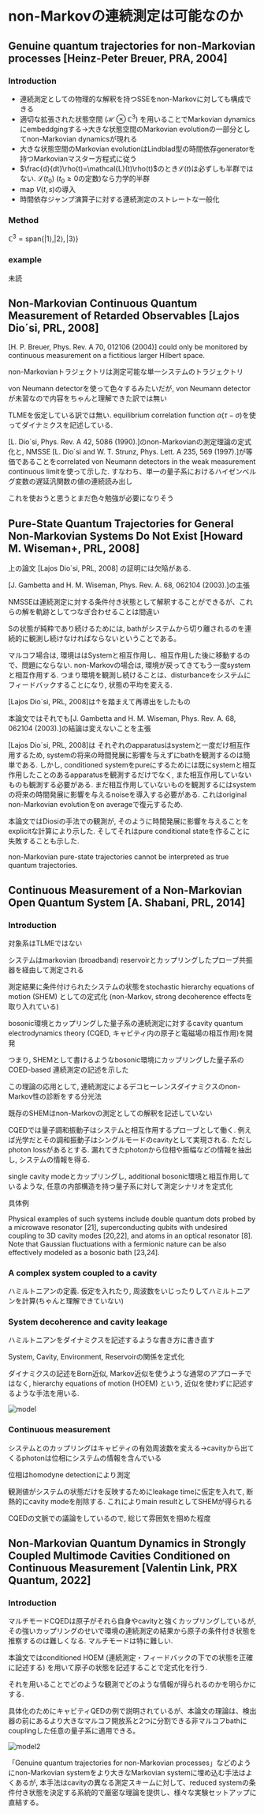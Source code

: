 # non-Markovの連続測定は可能なのか

## Genuine quantum trajectories for non-Markovian processes [Heinz-Peter Breuer, PRA, 2004]

### Introduction

- 連続測定としての物理的な解釈を持つSSEをnon-Markovに対しても構成できる
- 適切な拡張された状態空間 ($\mathcal{H}\otimes \mathbb{C}^3$) を用いることでMarkovian dynamicsにembeddgingする→大きな状態空間のMarkovian evolutionの一部分としてnon-Markovian dynamicsが現れる
- 大きな状態空間のMarkovian evolutionはLindblad型の時間依存generatorを持つMarkovianマスター方程式に従う
- $\frac{d}{dt}\rho(t)=\mathcal{L}(t)\rho(t)$のとき$\mathcal{L}(t)$は必ずしも半群ではない. $\mathcal{L}(t_0)$ ($t_0\geq 0$の定数)なら力学的半群
- map $V(t, s)$の導入
- 時間依存ジャンプ演算子に対する連続測定のストレートな一般化

### Method

$\mathbb{C}^3=\mathrm{span}\{|1\rangle, |2\rangle, |3\rangle\}$

### example

未読

## Non-Markovian Continuous Quantum Measurement of Retarded Observables [Lajos Dio´si, PRL, 2008]

[H. P. Breuer, Phys. Rev. A 70, 012106 (2004)] could only be monitored by continuous measurement on a fictitious larger Hilbert space.

non-Markovianトラジェクトリは測定可能な単一システムのトラジェクトリ

von Neumann detectorを使って色々するみたいだが, von Neumann detectorが未習なので内容をちゃんと理解できた訳では無い

TLMEを仮定している訳では無い. equilibrium correlation function $\alpha (\tau-\sigma)$を使ってダイナミクスを記述している.

[L. Dio´si, Phys. Rev. A 42, 5086 (1990).]のnon-Markovianの測定理論の定式化と, NMSSE [L. Dio´si and W. T. Strunz, Phys. Lett. A 235, 569
(1997).]が等価であることをcorrelated von Neumann detectors in the weak measurement continuous limitを使って示した. すなわち、単一の量子系におけるハイゼンベルグ変数の遅延汎関数の値の連続読み出し

これを使おうと思うとまだ色々勉強が必要になりそう

## Pure-State Quantum Trajectories for General Non-Markovian Systems Do Not Exist [Howard M. Wiseman+, PRL, 2008]

上の論文 [Lajos Dio´si, PRL, 2008] の証明には欠陥がある.

[J. Gambetta and H. M. Wiseman, Phys. Rev. A. 68, 062104 (2003).]の主張

NMSSEは連続測定に対する条件付き状態として解釈することができるが、これらの解を軌跡としてつなぎ合わせることは間違い

Sの状態が純粋であり続けるためには, bathがシステムから切り離されるのを連続的に観測し続けなければならないということである。

マルコフ場合は, 環境ははSystemと相互作用し、相互作用した後に移動するので、問題にならない. non-Markovの場合は, 環境が戻ってきてもう一度systemと相互作用する. つまり環境を観測し続けることは、disturbanceをシステムにフィードバックすることになり, 状態の平均を変える.

[Lajos Dio´si, PRL, 2008]は↑を踏まえて再導出をしたもの

本論文ではそれでも[J. Gambetta and H. M. Wiseman, Phys. Rev. A. 68, 062104 (2003).]の結論は変えないことを主張

[Lajos Dio´si, PRL, 2008]は
それぞれのapparatusはsystemと一度だけ相互作用するため, systemの将来の時間発展に影響を与えずにbathを観測するのは簡単である. しかし, conditioned systemをpureにするためには既にsystemと相互作用したことのあるapparatusを観測するだけでなく, また相互作用していないものも観測する必要がある. まだ相互作用していないものを観測するにはsystemの将来の時間発展に影響を与えるnoiseを導入する必要がある. これはoriginal non-Markovian evolutionをon averageで復元するため.

本論文ではDiosiの手法での観測が, そのように時間発展に影響を与えることをexplicitな計算により示した. そしてそれはpure conditional stateを作ることに失敗することも示した.

non-Markovian pure-state trajectories cannot be interpreted as true quantum trajectories.

## Continuous Measurement of a Non-Markovian Open Quantum System [A. Shabani, PRL, 2014]

### Introduction

対象系はTLMEではない

システムはmarkovian (broadband) reservoirとカップリングしたプローブ共振器を経由して測定される

測定結果に条件付けられたシステムの状態をstochastic hierarchy equations of motion (SHEM) としての定式化 (non-Markov, strong decoherence effectsを取り入れている)

bosonic環境とカップリングした量子系の連続測定に対するcavity quantum electrodynamics theory (CQED, キャビティ内の原子と電磁場の相互作用)を開発

つまり, SHEMとして書けるようなbosonic環境にカップリングした量子系のCOED-based 連続測定の記述を示した

この理論の応用として, 連続測定によるデコヒーレンスダイナミクスのnon-Markov性の診断をする分光法

既存のSHEMはnon-Markovの測定としての解釈を記述していない

CQEDでは量子調和振動子はシステムと相互作用するプローブとして働く. 例えば光学だとその調和振動子はシングルモードのcavityとして実現される. ただしphoton lossがあるとする. 漏れてきたphotonから位相や振幅などの情報を抽出し, システムの情報を得る.

single cavity modeとカップリングし, additional bosonic環境と相互作用しているような, 任意の内部構造を持つ量子系に対して測定シナリオを定式化

具体例

Physical examples of such systems include double quantum dots probed by a microwave resonator [21], superconducting qubits with undesired coupling to 3D cavity modes [20,22], and atoms in an optical resonator [8]. Note that Gaussian fluctuations with a fermionic nature can be also effectively modeled as a bosonic bath [23,24].

### A complex system coupled to a cavity

ハミルトニアンの定義. 仮定を入れたり, 周波数をいじったりしてハミルトニアンを計算(ちゃんと理解できていない)

### System decoherence and cavity leakage

ハミルトニアンをダイナミクスを記述するような書き方に書き直す

System, Cavity, Environment, Reservoirの関係を定式化

ダイナミクスの記述をBorn近似, Markov近似を使うような通常のアプローチではなく, hierarchy equations of motion (HOEM) という, 近似を使わずに記述するような手法を用いる.

![model](image.png)

### Continuous measurement

システムとのカップリングはキャビティの有効周波数を変える→cavityから出てくるphotonは位相にシステムの情報を含んでいる

位相はhomodyne detectionにより測定

観測値がシステムの状態だけを反映するためにleakage timeに仮定を入れて, 断熱的にcavity modeを削除する. これによりmain resultとしてSHEMが得られる

CQEDの文脈での議論をしているので, 総じて雰囲気を掴めた程度

## Non-Markovian Quantum Dynamics in Strongly Coupled Multimode Cavities Conditioned on Continuous Measurement [Valentin Link, PRX Quantum, 2022]

### Introduction

マルチモードCQEDは原子がそれら自身やcavityと強くカップリングしているが, その強いカップリングのせいで環境の連続測定の結果から原子の条件付き状態を推察するのは難しくなる. マルチモードは特に難しい.

本論文ではconditioned HOEM (連続測定・フィードバックの下での状態を正確に記述する) を用いて原子の状態を記述することで定式化を行う.

それを用いることでどのような観測でどのような情報が得られるのかを明らかにする.

具体化のためにキャビティQEDの例で説明されているが、本論文の理論は、検出器の前にあるより大きなマルコフ開放系と2つに分割できる非マルコフbathにcouplingした任意の量子系に適用できる。

![model2](image2.png)

「Genuine quantum trajectories for non-Markovian processes」などのようにnon-Markovian systemをより大きなMarkovian systemに埋め込む手法はよくあるが, 本手法はcavityの異なる測定スキームに対して、reduced systemの条件付き状態を決定する系統的で厳密な理論を提供し、様々な実験セットアップに直結する。